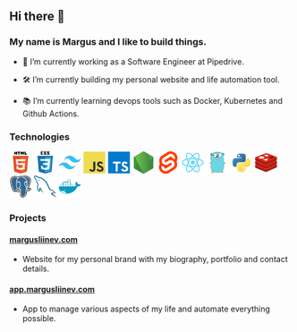 ## Hi there 👋

### My name is Margus and I like to build things.

- 💼 I’m currently working as a Software Engineer at Pipedrive.

- 🛠️ I’m currently building my personal website and life automation tool.

- 📚 I’m currently learning devops tools such as Docker, Kubernetes and Github Actions.

### Technologies

<p align="left">
    <img src="https://raw.githubusercontent.com/devicons/devicon/master/icons/html5/html5-original-wordmark.svg" alt="html5" width="40" height="40" title="HTML5"/>
    <img src="https://raw.githubusercontent.com/devicons/devicon/master/icons/css3/css3-original-wordmark.svg" alt="css3" width="40" height="40" title="CSS"/>
    <img src="https://raw.githubusercontent.com/devicons/devicon/master/icons/tailwindcss/tailwindcss-original.svg" alt="tailwind" title="Tailwind" width="40" height="40"/>
    <img src="https://raw.githubusercontent.com/devicons/devicon/master/icons/javascript/javascript-original.svg" alt="javascript" width="40" height="40" title="JavaScript" />
    <img src="https://raw.githubusercontent.com/devicons/devicon/master/icons/typescript/typescript-original.svg" alt="typescript" title="TypeScript" width="40" height="40"/>
    <img src="https://raw.githubusercontent.com/devicons/devicon/master/icons/nodejs/nodejs-original.svg" alt="nodejs" title="NodeJS" width="40" height="40"/>
    <img src="https://raw.githubusercontent.com/devicons/devicon/master/icons/svelte/svelte-original.svg" alt="svelte" title="Svelte" width="40" height="40"/>
    <img src="https://raw.githubusercontent.com/devicons/devicon/master/icons/react/react-original.svg" alt="react" width="40" title="React" height="40"/>
    <img src="https://raw.githubusercontent.com/devicons/devicon/master/icons/go/go-original.svg" alt="go" title="Go" width="40" height="40"/>
    <img src="https://raw.githubusercontent.com/devicons/devicon/master/icons/python/python-original.svg" alt="python" title="Python" width="40" height="40"/>
    <img src="https://raw.githubusercontent.com/devicons/devicon/master/icons/redis/redis-original.svg" alt="redis" title="Redis" width="40" height="40"/>
    <img src="https://raw.githubusercontent.com/devicons/devicon/master/icons/postgresql/postgresql-original.svg" alt="postgresql" title="PostgreSQL" width="40" height="40"/>
    <img src="https://raw.githubusercontent.com/devicons/devicon/master/icons/mysql/mysql-original.svg" alt="mysql" title="MySQL" width="40" height="40"/>
    <img src="https://raw.githubusercontent.com/devicons/devicon/master/icons/docker/docker-plain.svg" alt="docker" title="Docker" width="40" height="40"/>
</p>

### Projects

#### [margusliinev.com](https://margusliinev.com)
  - Website for my personal brand with my biography, portfolio and contact details.
#### [app.margusliinev.com](https://app.margusliinev.com)
  - App to manage various aspects of my life and automate everything possible.


